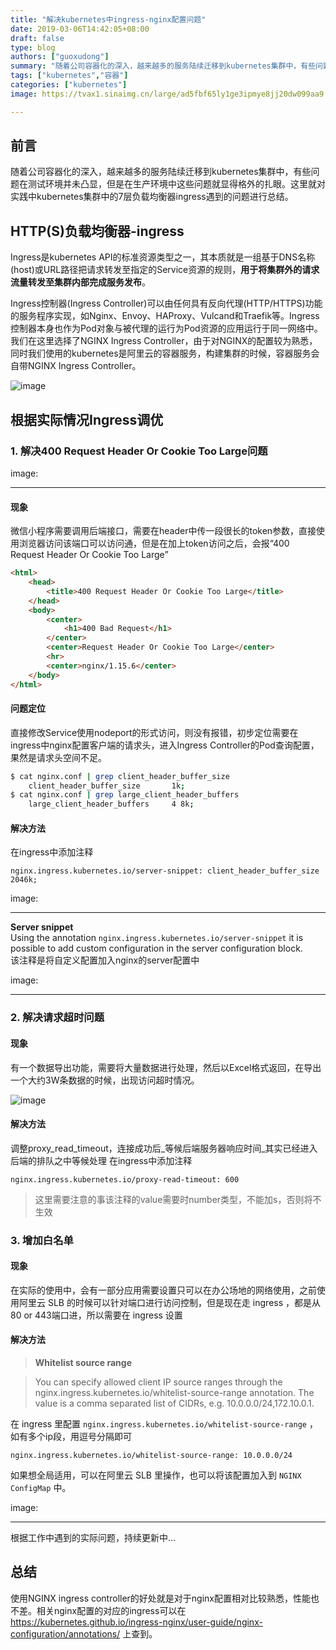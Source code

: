 ```yaml
---
title: "解决kubernetes中ingress-nginx配置问题"
date: 2019-03-06T14:42:05+08:00
draft: false
type: blog
authors: ["guoxudong"]
summary: "随着公司容器化的深入，越来越多的服务陆续迁移到kubernetes集群中，有些问题在测试环境并未凸显，但是在生产环境中这些问题就显得格外的扎眼。这里就对实践中kubernetes集群中的7层负载均衡器ingress遇到的问题进行总结。"
tags: ["kubernetes","容器"]
categories: ["kubernetes"]
image: https://tvax1.sinaimg.cn/large/ad5fbf65ly1ge3ipmye8jj20dw099aa9.jpg

---
```

## 前言

随着公司容器化的深入，越来越多的服务陆续迁移到kubernetes集群中，有些问题在测试环境并未凸显，但是在生产环境中这些问题就显得格外的扎眼。这里就对实践中kubernetes集群中的7层负载均衡器ingress遇到的问题进行总结。

## HTTP(S)负载均衡器-ingress

Ingress是kubernetes API的标准资源类型之一，其本质就是一组基于DNS名称(host)或URL路径把请求转发至指定的Service资源的规则，**用于将集群外的请求流量转发至集群内部完成服务发布**。

Ingress控制器(Ingress Controller)可以由任何具有反向代理(HTTP/HTTPS)功能的服务程序实现，如Nginx、Envoy、HAProxy、Vulcand和Traefik等。Ingress控制器本身也作为Pod对象与被代理的运行为Pod资源的应用运行于同一网络中。我们在这里选择了NGINX Ingress Controller，由于对NGINX的配置较为熟悉，同时我们使用的kubernetes是阿里云的容器服务，构建集群的时候，容器服务会自带NGINX Ingress Controller。

![image](http://tva2.sinaimg.cn/large/ad5fbf65ly1g0t3yj7wecj20w50doab9.jpg)

## 根据实际情况Ingress调优

### 1. 解决400 Request Header Or Cookie Too Large问题
image:

---
    
#### 现象

微信小程序需要调用后端接口，需要在header中传一段很长的token参数，直接使用浏览器访问该端口可以访问通，但是在加上token访问之后，会报“400 Request Header Or Cookie Too Large”

```html
<html>
    <head>
        <title>400 Request Header Or Cookie Too Large</title>
    </head>
    <body>
        <center>
            <h1>400 Bad Request</h1>
        </center>
        <center>Request Header Or Cookie Too Large</center>
        <hr>
        <center>nginx/1.15.6</center>
    </body>
</html>
```

#### 问题定位

直接修改Service使用nodeport的形式访问，则没有报错，初步定位需要在ingress中nginx配置客户端的请求头，进入Ingress Controller的Pod查询配置，果然是请求头空间不足。

```bash
$ cat nginx.conf | grep client_header_buffer_size
    client_header_buffer_size       1k;
$ cat nginx.conf | grep large_client_header_buffers
    large_client_header_buffers     4 8k;
```

#### 解决方法

在ingress中添加注释

```nginx
nginx.ingress.kubernetes.io/server-snippet: client_header_buffer_size 2046k;
```
image:

---
**Server snippet**<br>Using the annotation ```nginx.ingress.kubernetes.io/server-snippet``` it is possible to add custom configuration in the server configuration block.
<br>该注释是将自定义配置加入nginx的server配置中

image:

---

### 2. 解决请求超时问题

#### 现象

有一个数据导出功能，需要将大量数据进行处理，然后以Excel格式返回，在导出一个大约3W条数据的时候，出现访问超时情况。

![image](https://tva2.sinaimg.cn/mw690/ad5fbf65ly1g0ubdwwzo5j21b30bjaat.jpg)

#### 解决方法

调整proxy_read_timeout，连接成功后_等候后端服务器响应时间_其实已经进入后端的排队之中等候处理
在ingress中添加注释 

```nginx
nginx.ingress.kubernetes.io/proxy-read-timeout: 600
```

>这里需要注意的事该注释的value需要时number类型，不能加s，否则将不生效

### 3. 增加白名单

#### 现象

在实际的使用中，会有一部分应用需要设置只可以在办公场地的网络使用，之前使用阿里云 SLB 的时候可以针对端口进行访问控制，但是现在走 ingress ，都是从80 or 443端口进，所以需要在 ingress 设置

#### 解决方法

> **Whitelist source range**

>You can specify allowed client IP source ranges through the nginx.ingress.kubernetes.io/whitelist-source-range annotation. The value is a comma separated list of CIDRs, e.g. 10.0.0.0/24,172.10.0.1.

在 ingress 里配置 ```nginx.ingress.kubernetes.io/whitelist-source-range``` ，如有多个ip段，用逗号分隔即可

```nginx
nginx.ingress.kubernetes.io/whitelist-source-range: 10.0.0.0/24
```
如果想全局适用，可以在阿里云 SLB 里操作，也可以将该配置加入到 ```NGINX ConfigMap``` 中。

image:

---
根据工作中遇到的实际问题，持续更新中...

## 总结
使用NGINX ingress controller的好处就是对于nginx配置相对比较熟悉，性能也不差。相关nginx配置的对应的ingress可以在 https://kubernetes.github.io/ingress-nginx/user-guide/nginx-configuration/annotations/ 上查到。